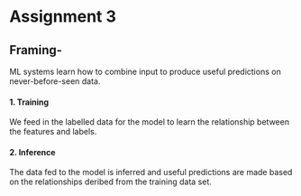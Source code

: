 # Assignment 3
## Framing-
ML systems learn how to combine input to produce useful predictions on never-before-seen data.

#### 1. Training
We feed in the labelled data for the model to learn the relationship between the features and labels. 

#### 2. Inference
The data fed to the model is inferred and useful predictions are made based on the relationships deribed from the training data set.


